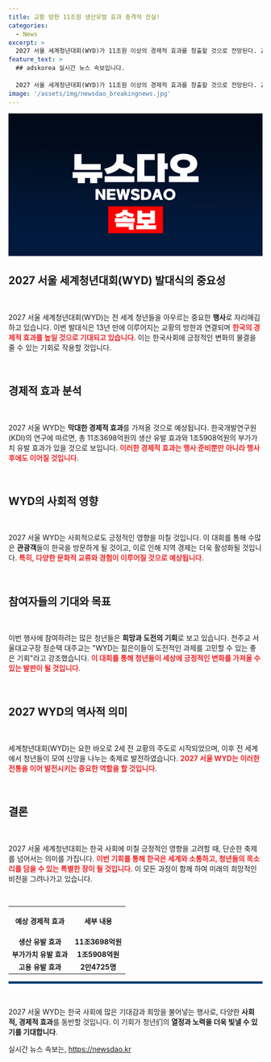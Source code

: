 ```yaml
---
title: 교황 방한 11조원 생산유발 효과 충격적 진실!
categories:
  - News
excerpt: >
  2027 서울 세계청년대회(WYD)가 11조원 이상의 경제적 효과를 창출할 것으로 전망된다. 교황의 방한과 함께 젊은이들을 위한 신앙축제가 열리는 이번 대회는 평화와 희망의 메시지를 전하며, 세계의 젊은이들을 한자리에 모을 기회를 제공한다.
feature_text: >
  ## adskorea 실시간 뉴스 속보입니다.

  2027 서울 세계청년대회(WYD)가 11조원 이상의 경제적 효과를 창출할 것으로 전망된다. 교황의 방한과 함께 젊은이들을 위한 신앙축제가 열리는 이번 대회는 평화와 희망의 메시지를 전하며, 세계의 젊은이들을 한자리에 모을 기회를 제공한다.
image: '/assets/img/newsdao_breakingnews.jpg'
---
```


<p><img src="/assets/img/newsdao_breakingnews.jpg" alt="adskorea 속보" /></p>

<h2 data-ke-size="size26">2027 서울 세계청년대회(WYD) 발대식의 중요성</h2>

<p data-ke-size="size16">&nbsp;</p>

<p>2027 서울 세계청년대회(WYD)는 전 세계 청년들을 아우르는 중요한 <strong>행사</strong>로 자리매김하고 있습니다. 이번 발대식은 13년 만에 이루어지는 교황의 방한과 연결되며 <b><span style="color: #ee2323;">한국의 경제적 효과를 높일 것으로 기대되고 있습니다</span></b>. 이는 한국사회에 긍정적인 변화의 물결을 줄 수 있는 기회로 작용할 것입니다. </p>

<p data-ke-size="size16">&nbsp;</p>

<h2 data-ke-size="size26">경제적 효과 분석</h2>

<p data-ke-size="size16">&nbsp;</p>

<p>2027 서울 WYD는 <strong>막대한 경제적 효과</strong>를 가져올 것으로 예상됩니다. 한국개발연구원(KDI)의 연구에 따르면, 총 11조3698억원의 생산 유발 효과와 1조5908억원의 부가가치 유발 효과가 있을 것으로 보입니다. <b><span style="color: #ee2323;">이러한 경제적 효과는 행사 준비뿐만 아니라 행사 후에도 이어질 것입니다</span></b>.</p>

<p data-ke-size="size16">&nbsp;</p>

<h2 data-ke-size="size26">WYD의 사회적 영향</h2>

<p data-ke-size="size16">&nbsp;</p>

<p>2027 서울 WYD는 사회적으로도 긍정적인 영향을 미칠 것입니다. 이 대회를 통해 수많은 <strong>관광객</strong>들이 한국을 방문하게 될 것이고, 이로 인해 지역 경제는 더욱 활성화될 것입니다. <b><span style="color: #ee2323;">특히, 다양한 문화적 교류와 경험이 이루어질 것으로 예상됩니다</span></b>.</p>

<p data-ke-size="size16">&nbsp;</p>

<h2 data-ke-size="size26">참여자들의 기대와 목표</h2>

<p data-ke-size="size16">&nbsp;</p>

<p>이번 행사에 참여하려는 많은 청년들은 <strong>희망과 도전의 기회</strong>로 보고 있습니다. 천주교 서울대교구장 정순택 대주교는 "WYD는 젊은이들이 도전적인 과제를 고민할 수 있는 좋은 기회"라고 강조했습니다. <b><span style="color: #ee2323;">이 대회를 통해 청년들이 세상에 긍정적인 변화를 가져올 수 있는 발판이 될 것입니다</span></b>.</p>

<p data-ke-size="size16">&nbsp;</p>

<h2 data-ke-size="size26">2027 WYD의 역사적 의미</h2>

<p data-ke-size="size16">&nbsp;</p>

<p>세계청년대회(WYD)는 요한 바오로 2세 전 교황의 주도로 시작되었으며, 이후 전 세계에서 청년들이 모여 신앙을 나누는 축제로 발전하였습니다. <b><span style="color: #ee2323;">2027 서울 WYD는 이러한 전통을 이어 발전시키는 중요한 역할을 할 것입니다</span></b>.</p>

<p data-ke-size="size16">&nbsp;</p>

<h2 data-ke-size="size26">결론</h2>

<p data-ke-size="size16">&nbsp;</p>

<p>2027 서울 세계청년대회는 한국 사회에 미칠 긍정적인 영향을 고려할 때, 단순한 축제를 넘어서는 의미를 가집니다. <b><span style="color: #ee2323;">이번 기회를 통해 한국은 세계와 소통하고, 청년들의 목소리를 담을 수 있는 특별한 장이 될 것입니다</span></b>. 이 모든 과정이 함께 하여 미래의 희망적인 비전을 그려나가고 있습니다. </p>

<p data-ke-size="size16">&nbsp;</p>

<table style="width: 100%; border-collapse: collapse;">
  <tr>
    <th style="text-align: center; height: 50px;">예상 경제적 효과</th>
    <th style="text-align: center; height: 50px;">세부 내용</th>
  </tr>
  <tr>
    <td style="text-align: center; height: 17px;"><b>생산 유발 효과</b></td>
    <td style="text-align: center; height: 17px;"><b>11조3698억원</b></td>
  </tr>
  <tr>
    <td style="text-align: center; height: 17px;"><b>부가가치 유발 효과</b></td>
    <td style="text-align: center; height: 17px;"><b>1조5908억원</b></td>
  </tr>
  <tr>
    <td style="text-align: center; height: 17px;"><b>고용 유발 효과</b></td>
    <td style="text-align: center; height: 17px;"><b>2만4725명</b></td>
  </tr>
</table>

<hr style="border: 2px solid #1a5490;"/>

<p data-ke-size="size16">&nbsp;</p>

<p>2027 서울 WYD는 한국 사회에 많은 기대감과 희망을 불어넣는 행사로, 다양한 <strong>사회적, 경제적 효과</strong>를 동반할 것입니다. 이 기회가 청년们의 <strong>열정과 노력을 더욱 빛낼 수 있기를 기대합니다</strong>.</p>
실시간 뉴스 속보는, <a href="https://newsdao.kr" rel="dofollow">https://newsdao.kr</a>


